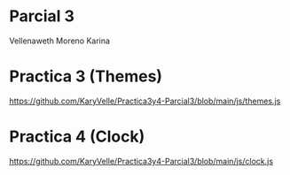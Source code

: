  
# Parcial 3
Vellenaweth Moreno Karina


# Practica 3 (Themes)
https://github.com/KaryVelle/Practica3y4-Parcial3/blob/main/js/themes.js

# Practica 4 (Clock)
https://github.com/KaryVelle/Practica3y4-Parcial3/blob/main/js/clock.js

